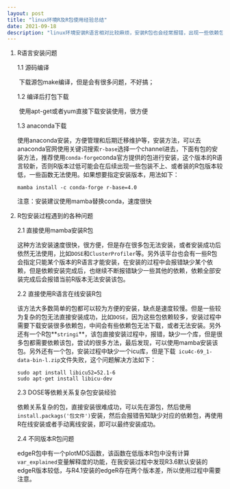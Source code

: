 ```yaml
---
layout: post
title: "linux环境R及R包使用经验总结"
date: 2021-09-18
description: "linux环境安装R语言相对比较麻烦，安装R包也会经常报错，出现一些依赖包无法下载，或者某些必须的库缺少，导致无法安装，这篇文章主要总结一下安装clusterProfiler过程的一些问题。"
---
```


1. R语言安装问题

   1.1 源码编译

   ​		下载源包make编译，但是会有很多问题，不好搞；

   1.2 编译后打包下载

   ​		使用apt-get或者yum直接下载安装使用，很方便

   1.3 anaconda下载

   ​		使用anaconda安装，方便管理和后期迁移维护等，安装方法，可以去anaconda官网使用关键词搜索`r-base`选择一个channel进去，下面有包的安装方法，推荐使用`conda-forge`conda官方提供的包进行安装，这个版本的R语言较新，否则R版本过低可能会在后续出现一些包装不上、或者装的R包版本较低，一些函数无法使用。如果想要指定安装版本，用法如下：

   ```shell
   mamba install -c conda-forge r-base=4.0
   ```

   注意：安装建议使用mamba替换conda，速度很快

2. R包安装过程遇到的各种问题

   2.1 直接使用mamba安装R包

   ​		这种方法安装速度很快，很方便，但是存在很多包无法安装，或者安装成功后依然无法使用，比如`DOSE`和`ClusterProfiler`等。另外该平台也会有一些R包会指定只能某个版本的R语言才能安装，在安装的过程中会报错缺少某个依赖，但是依赖安装完成后，也继续不断报错缺少一些其他的依赖，依赖全部安装完成后会报错当前R版本无法安装该包。

   2.2 直接使用R语言在线安装R包

   ​		该方法大多数简单的包都可以较为方便的安装，缺点是速度较慢。但是一些较为复杂的包无法直接安装成功，比如`DOSE`，因为这些包依赖较多，安装过程中需要下载安装很多依赖包，中间会有些依赖包无法下载，或者无法安装。另外还有一个R包**`stringi`**，该包直接安装过程中，报错，缺少一个库，但是很多包都需要依赖该包，尝试的很多方法，最后发现，可以使用mamba安装该包。另外还有一个包，安装过程中缺少一个icu库，但是下载` icu4c-69_1-data-bin-l.zip`文件失败，这个问题解决方法如下：

   ```shell
   sudo apt install libicu52=52.1-6
   sudo apt-get install libicu-dev
   ```

   2.3 DOSE等依赖关系复杂包安装经验

   ​		依赖关系复杂的包，直接安装很难成功，可以先在源包，然后使用`install.packags('包文件')`安装，然后会报错告知缺少对应的依赖包，再使用R在线安装或者手动离线安装，即可以最终安装成功。

   2.4 不同版本R包问题

   ​		edgeR包中有一个plotMDS函数，该函数在低版本R包中没有计算`var_explained`变量解释度的功能，在我安装过程中发现R3.6默认安装的edgeR版本较低，与R4.1安装的edgeR存在两个版本差，所以使用过程中需要注意。

